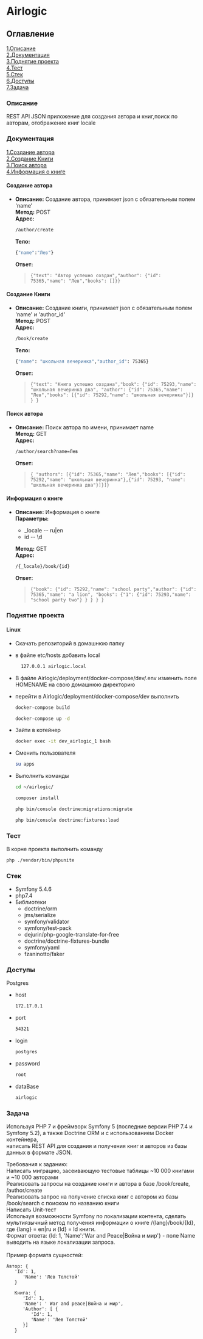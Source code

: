 # Airlogic

## Оглавление

[1.Описание](#description "Описание") <br>
[2.Документация](#doc "Документация") <br>
[3.Поднятие проекта](#projectUp "Поднятие проекта") <br>
[4.Тест](#test "Тест") <br>
[5.Стек](#stack "Стек") <br>
[6.Доступы](#access "Стек") <br>
[7.Задача](#task "Задача") <br>

<a name="description"></a>
### Описание
REST API JSON приложение для создания автора и книг,поиск по авторам, отображение книг locale

<a name="doc"></a>
### Документация

[1.Создание автора](#createAuthor) <br>
[2.Создание Книги](#createBook) <br>
[3.Поиск автора](#searchAuthor) <br>
[4.Информация о книге](#infoBook)


<a name="createAuthor"></a>
#### Создание автора
* **Описание:** Создание автора, принимает json с обязательным полем 'name' <br>
    **Метод:** POST <br>
    **Адрес:**
    ```sh 
  /author/create
    ```
    
    **Тело:** 
    ```sh 
    {"name":"Лев"} 
   ```
  
    **Ответ:**
  > `{"text": "Автор успешно создан","author": {"id": 75365,"name": "Лев","books": []}}`

<a name="createBook"></a>
#### Создание Книги
* **Описание:** Создание книги, принимает json с обязательным полем 'name' и 'author_id' <br>
  **Метод:** POST <br>
  **Адрес:**
  ```sh
  /book/create
  ```
  **Тело:**
  ```sh
  {"name": "школьная вечеринка","author_id": 75365}
  ```

  **Ответ:**
  > `{"text": "Книга успешно создана","book": {"id": 75293,"name": "школьная вечеринка два",
  "author": {"id": 75365,"name": "Лев","books": [{"id": 75292,"name": "школьная вечеринка"}]} } }`

<a name="searchAuthor"></a>
#### Поиск автора
* **Описание:** Поиск автора по имени, принимает name <br>
  **Метод:** GET <br>
  **Адрес:**
  ```sh
  /author/search?name=Лев
  ```
  **Ответ:**
  > `{
  "authors": [{"id": 75365,"name": "Лев","books": [{"id": 75292,"name": "школьная вечеринка"},{"id": 75293,
  "name": "школьная вечеринка два"}]}]}`

<a name="infoBook"></a>
#### Информация о книге
* **Описание:** Информация о книге  <br>
  **Параметры:**
    * _locale -- ru|en
    * id -- \d 

  **Метод:** GET <br>
  **Адрес:**
  ```sh
  /{_locale}/book/{id}
  ```

  **Ответ:**
  > `{"book": {"id": 75292,"name": "school party","author": {"id": 75365,"name": "a lion",
  "books": {"1": {"id": 75293,"name": "school party two"} } } } }`



<a name="projectUp"></a>
### Поднятие проекта
#### Linux
* Скачать репозиторий в домашнюю папку
* в файле etc/hosts добавить local
  ```sh
    127.0.0.1 airlogic.local
  ```
    
* В файле Airlogic/deployment/docker-compose/dev/.env изменить поле HOMENAME на свою домашнюю директорию
* перейти в Airlogic/deployment/docker-compose/dev выполнить
  ```sh
  docker-compose build
  ```
  ```sh
  docker-compose up -d
  ```
* Зайти в котейнер
  ```sh
  docker exec -it dev_airlogic_1 bash
  ```
* Сменить пользователя
  ```sh
  su apps
  ```
* Выполнить команды
  ```sh
  cd ~/airlogic/
  ```
  ```sh
  composer install
  ```
  ```sh
  php bin/console doctrine:migrations:migrate
  ```
  ```sh
  php bin/console doctrine:fixtures:load
  ```

<a name="test"></a>
### Тест
В корне проекта выполнить команду
  ```sh
  php ./vendor/bin/phpunite
  ```

<a name="stack"></a>
### Стек
* Symfony 5.4.6
* php7.4
* Библиотеки
  * doctrine/orm
  * jms/serialize
  * symfony/validator
  * symfony/test-pack
  * dejurin/php-google-translate-for-free
  * doctrine/doctrine-fixtures-bundle
  * symfony/yaml
  * fzaninotto/faker

<a name="access"></a>
### Доступы
Postgres <br>
* host
  ```sh
  172.17.0.1
  ```
* port
  ```sh
  54321
  ```
* login
  ```sh
  postgres
  ```
* password
  ```sh
  root
  ```
* dataBase
  ```sh
  airlogic
  ```

<a name="task"></a>
### Задача
Используя PHP 7 и фреймворк Symfony 5 (последние версии PHP 7.4 и Symfony 5.2), а также Doctrine ORM и с использованием Docker контейнера,<br>
написать REST API для создания и получения книг и авторов из базы данных в формате JSON. <br>

Требования к заданию: <br>
Написать миграцию, засеивающую тестовые таблицы ~10 000 книгами и ~10 000 авторами <br>
Реализовать запросы на создание книги и автора в базе /book/create, /author/create <br>
Реализовать запрос на получение списка книг с автором из базы /book/search c поиском по названию книги <br>
Написать Unit-тест <br>
Используя возможности Symfony по локализации контента, сделать мультиязычный метод получения информации о книге /{lang}/book/{Id},<br>
 где {lang} = en|ru и {Id} = Id книги. <br>
Формат ответа: {Id: 1, 'Name':'War and Peace|Война и мир'} - поле Name выводить на языке локализации запроса. <br>
<br>
Пример формата сущностей:
```
Автор: { 
   'Id': 1, 
      'Name': 'Лев Толстой' 
   }

   Книга: { 
      'Id': 1, 
      'Name': ' War and peace|Война и мир', 
      'Author': [ { 
         'Id': 1, 
         'Name': 'Лев Толстой' 
      }] 
   }
```
